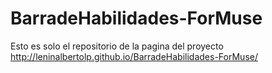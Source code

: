 BarradeHabilidades-ForMuse
==========================

Esto es solo el repositorio de la pagina del proyecto http://leninalbertolp.github.io/BarradeHabilidades-ForMuse/

